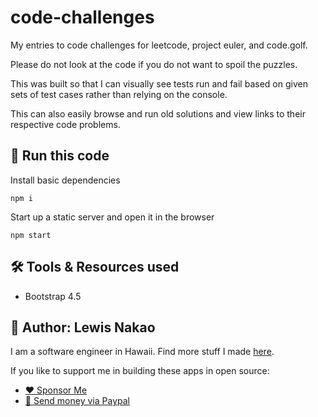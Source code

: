 # code-challenges
My entries to code challenges for leetcode, project euler, and code.golf.

Please do not look at the code if you do not want to spoil the puzzles.

This was built so that I can visually see tests run and fail based on given sets of test cases rather than relying on the console.

This can also easily browse and run old solutions and view links to their respective code problems.

## 🏃‍ Run this code

Install basic dependencies
```
npm i
```
Start up a static server and open it in the browser
```
npm start
```

## 🛠️ Tools & Resources used

* Bootstrap 4.5

## 👤 Author: Lewis Nakao
I am a software engineer in Hawaii. Find more stuff I made [here](https://lewdev.github.io).

If you like to support me in building these apps in open source:

* [❤️ Sponsor Me](https://github.com/sponsors/lewdev)
* [💸 Send money via Paypal](https://paypal.me/lewisnakao)
